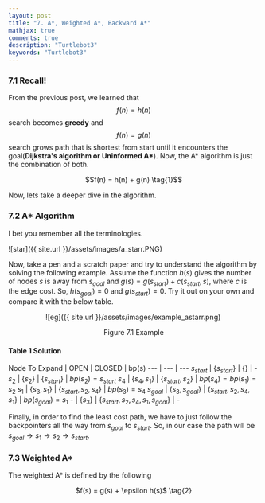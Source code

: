 ```yaml
---
layout: post
title: "7. A*, Weighted A*, Backward A*"
mathjax: true
comments: true
description: "Turtlebot3"
keywords: "Turtlebot3"
---  
```


### 7.1 Recall!
From the previous post, we learned that $$f(n) = h(n)$$ search becomes **greedy** and $$f(n) = g(n)$$ search grows path that is shortest from start until it encounters the goal(**Dijkstra's algorithm or Uninformed A\***). Now, the A\* algorithm is just the combination of both.
<p align="center">
  $$f(n) = h(n) + g(n) \tag{1}$$
</p>
Now, lets take a deeper dive in the algorithm.

### 7.2 A\* Algorithm
I bet you remember all the terminologies.  

![star]({{ site.url }}/assets/images/a_starr.PNG)  

Now, take a pen and a scratch paper and try to understand the algorithm by solving the following example. Assume the function $h(s)$ gives the number of nodes $s$ is away from $s_{goal}$ and $g(s) = g(s_{start}) + c(s_{start},s)$, where $c$ is the edge cost. So, $h(s_{goal}) = 0$ and $g(s_{start}) = 0$. Try it out on your own and compare it with the below table.      

&nbsp;&nbsp;&nbsp;&nbsp;&nbsp;&nbsp;&nbsp;&nbsp;&nbsp;&nbsp;&nbsp;&nbsp;&nbsp;&nbsp;&nbsp;&nbsp;&nbsp;&nbsp; ![eg]({{ site.url }}/assets/images/example_astarr.png)

<p align="center">
Figure 7.1 Example
</p>

#### Table 1 Solution  

Node To Expand | OPEN | CLOSED | bp(s)
--- | --- | ---
$s_{start}$ | {$s_{start}$} | {} | \-
$s_2$ | {$s_2$} | {$s_{start}$} | $bp(s_2) = s_{start}$
$s_4$ | {$s_4, s_1$} | {$s_{start}, s_2$} | $bp(s_4) = bp(s_1) = s_2$ 
$s_1$ | {$s_3, s_1$} | {$s_{start}, s_2, s_4$} | $bp(s_3) = s_4$
$s_{goal}$ | {$s_3, s_{goal}$} | {$s_{start}, s_2, s_4, s_1$} | $bp(s_{goal}) = s_1$
\- | {$s_3$} | {$s_{start}, s_2, s_4, s_1, s_{goal}$} | \-

Finally, in order to find the least cost path, we have to just follow the backpointers all the way from $s_{goal}$ to $s_{start}$. So, in our case the path will be $s_{goal} \rightarrow s_1 \rightarrow s_2 \rightarrow s_{start}$. 

### 7.3 Weighted A*

The weighted A\* is defined by the following
<p align="center">
 $f(s) = g(s) + \epsilon h(s)$ \tag{2}
</p>

  

